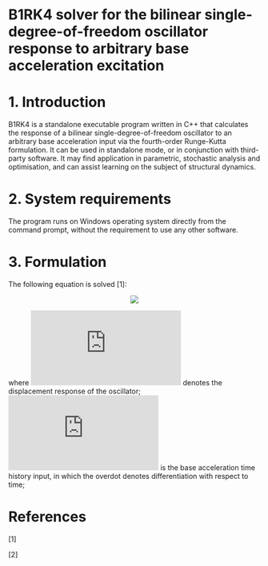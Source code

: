 # B1RK4 solver for the bilinear single-degree-of-freedom	oscillator response to arbitrary base acceleration excitation

# 1. Introduction

B1RK4 is a standalone executable program written in C++ that calculates the response of a bilinear single-degree-of-freedom oscillator to an arbitrary base acceleration input via the fourth-order Runge-Kutta formulation. It can be used in standalone mode, or in conjunction with third-party software. It may find application in parametric, stochastic analysis and optimisation, and can assist learning on the subject of structural dynamics.

# 2. System requirements
The program runs on Windows operating system directly from the command prompt, without the requirement to use any other software. 

# 3. Formulation

The following equation is solved [1]:

<p align="center">
<img src="https://latex.codecogs.com/gif.latex?%5Cddot%7Bu%7D%28t%29&plus;2%5C%2C%5Czeta%5Comega%5C%2C%5Cdot%7Bu%7D%28t%29&plus;%5Cpsi%5C%2C%5Comega%5E2u%28t%29&plus;a%281-%5Cpsi%29z%28t%29%3D-%5Cddot%7B%5Cxi%7D%28t%29%20%5C%2C%3B%20%5C%3B%5C%3B%5C%3B%20u%280%29%3D%20%7B%5Cdot%7Bu%7D%7D%280%29%3D0%20%5C%2C%2C">
</p>

where ![](https://latex.codecogs.com/svg.latex?%5Cinline%20u%28t%29) denotes the displacement response of the oscillator; ![](https://latex.codecogs.com/svg.latex?%5Cinline%20%5Cddot%7B%5Cxi%7D%28t%29) is the base acceleration time history input, in which the overdot denotes differentiation with respect to time;

# References

[1]

[2] 


